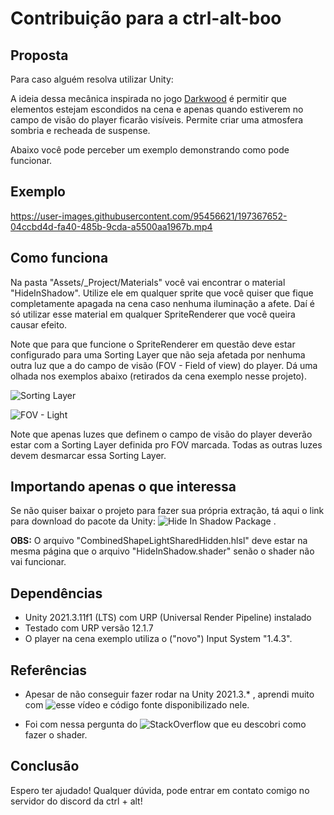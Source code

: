 # Contribuição para a ctrl-alt-boo

## Proposta

Para caso alguém resolva utilizar Unity:

A ideia dessa mecânica inspirada no jogo [Darkwood](https://store.steampowered.com/app/274520/Darkwood/) é permitir que elementos estejam escondidos na cena e apenas quando estiverem no campo de visão do player ficarão visíveis. Permite criar uma atmosfera sombria e recheada de suspense. 

Abaixo você pode perceber um exemplo demonstrando como pode funcionar.

## Exemplo

https://user-images.githubusercontent.com/95456621/197367652-04ccbd4d-fa40-485b-9cda-a5500aa1967b.mp4

## Como funciona

Na pasta "Assets/_Project/Materials" você vai encontrar o material "HideInShadow". Utilize ele em qualquer sprite que você quiser que fique completamente apagada na cena caso nenhuma iluminação a afete. Daí é só utilizar esse material em qualquer SpriteRenderer que você queira causar efeito.

Note que para que funcione o SpriteRenderer em questão deve estar configurado para uma Sorting Layer que não seja afetada por nenhuma outra luz que a do campo de visão (FOV - Field of view) do player. Dá uma olhada nos exemplos abaixo (retirados da cena exemplo nesse projeto).

![Sorting Layer](https://user-images.githubusercontent.com/95456621/197368048-173ba7df-84fa-4b93-b4e1-fc6740ff582c.jpg)

![FOV - Light](https://user-images.githubusercontent.com/95456621/197368095-c10a7f98-7b84-4ba9-bab1-f1f15e7f03df.jpg)

Note que apenas luzes que definem o campo de visão do player deverão estar com a Sorting Layer definida pro FOV marcada. Todas as outras luzes devem desmarcar essa Sorting Layer.

## Importando apenas o que interessa

Se não quiser baixar o projeto para fazer sua própria extração, tá aqui o link para download do pacote da Unity: ![Hide In Shadow Package](https://drive.google.com/file/d/1R16Hj4wnkBdlOpAXtfkVIIQeCQYyPsP1/view?usp=sharing) .

**OBS:** O arquivo "CombinedShapeLightSharedHidden.hlsl" deve estar na mesma página que o arquivo "HideInShadow.shader" senão o shader não vai funcionar.

## Dependências

* Unity 2021.3.11f1 (LTS) com URP (Universal Render Pipeline) instalado
* Testado com URP versão 12.1.7
* O player na cena exemplo utiliza o ("novo") Input System "1.4.3".

## Referências

* Apesar de não conseguir fazer rodar na Unity 2021.3.* , aprendi muito com ![esse vídeo](https://www.youtube.com/watch?v=XWMPEE8O05c) e código fonte disponibilizado nele. 

* Foi com nessa pergunta do ![StackOverflow](https://stackoverflow.com/questions/65696260/is-there-a-way-to-hide-a-player-who-is-in-the-shadow-in-unity-2d-light-system/67780057#67780057) que eu descobri como fazer o shader.

## Conclusão

Espero ter ajudado! Qualquer dúvida, pode entrar em contato comigo no servidor do discord da ctrl + alt!


